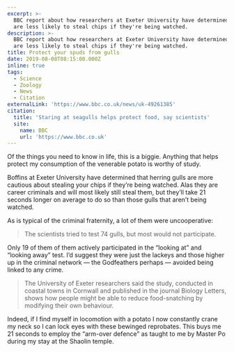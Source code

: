 ```yaml
---
excerpt: >-
  BBC report about how researchers at Exeter University have determined gulls
  are less likely to steal chips if they're being watched.
description: >-
  BBC report about how researchers at Exeter University have determined gulls
  are less likely to steal chips if they're being watched.
title: Protect your spuds from gulls
date: 2019-08-08T08:15:00.000Z
inline: true
tags:
  - Science
  - Zoology
  - News
  - Citation
externalLink: 'https://www.bbc.co.uk/news/uk-49261385'
citation:
  title: 'Staring at seagulls helps protect food, say scientists'
  site:
    name: BBC
    url: 'https://www.bbc.co.uk'
---
```

Of the things you need to know in life, this is a biggie. Anything that helps protect my consumption of the venerable potato is worthy of study. 

Boffins at Exeter University have determined that herring gulls are more cautious about stealing your chips if they’re being watched. Alas they are career criminals and will most likely still steal them, but they’ll take 21 seconds longer on average to do so than those gulls that aren’t being watched.

As is typical of the criminal fraternity, a lot of them were uncooperative:

> The scientists tried to test 74 gulls, but most would not participate.

Only 19 of them of them actively participated in the “looking at” and “looking away” test. I’d suggest they were just the lackeys and those higher up in the criminal network — the Godfeathers perhaps — avoided being linked to any crime. 

> The University of Exeter researchers said the study, conducted in coastal towns in Cornwall and published in the journal Biology Letters, shows how people might be able to reduce food-snatching by modifying their own behaviour.

Indeed, if I find myself in locomotion with a potato I now constantly crane my neck so I can lock eyes with these bewinged reprobates. This buys me 21 seconds to employ the “arm-over defence” as taught to me by Master Po during my stay at the Shaolin temple.




